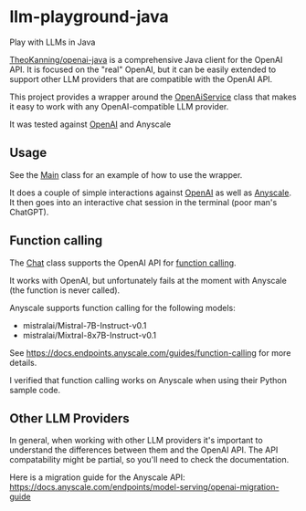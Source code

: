 # llm-playground-java

Play with LLMs in Java

[TheoKanning/openai-java](https://github.com/TheoKanning/openai-java) is a comprehensive 
Java client for the OpenAI API. It is focused on the "real" OpenAI, but it can be easily
extended to support other LLM providers that are compatible with the OpenAI API.

This project provides a wrapper around the [OpenAiService](https://github.com/TheoKanning/openai-java/blob/main/service/src/main/java/com/theokanning/openai/service/OpenAiService.java) class that makes it easy to work
with any OpenAI-compatible LLM provider.

It was tested against [OpenAI]() and Anyscale

## Usage
See the [Main](src/main/java/com/github/the_gigi/llm_playground/Main.java) class for an example of how to use the wrapper.

It does a couple of simple interactions against [OpenAI](https://popenai.com) as well as [Anyscale](https://anyscale.io).
It then goes into an interactive chat session in the terminal (poor man's ChatGPT).

## Function calling

The [Chat](src/main/java/com/github/the_gigi/llm_playground/Chat.java) class supports the OpenAI API
for [function calling](https://platform.openai.com/docs/guides/function-calling).

It works with OpenAI, but unfortunately fails at the moment with Anyscale (the function is never called).

Anyscale supports function calling for the following models:
- mistralai/Mistral-7B-Instruct-v0.1
- mistralai/Mixtral-8x7B-Instruct-v0.1

See https://docs.endpoints.anyscale.com/guides/function-calling for more details.

I verified that function calling works on Anyscale when using their Python sample code.

## Other LLM Providers

In general, when working with other LLM providers it's important to understand the differences between them 
and the OpenAI API. The API compatability might be partial, so you'll need to check the 
documentation.

Here is a migration guide for the Anyscale API:
https://docs.anyscale.com/endpoints/model-serving/openai-migration-guide